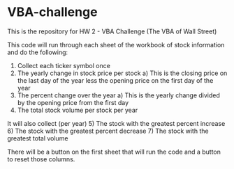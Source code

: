 # VBA-challenge
This is the repository for HW 2 - VBA Challenge (The VBA of Wall Street)

This code will run through each sheet of the workbook of stock information and do the following:
  1) Collect each ticker symbol once
  2) The yearly change in stock price per stock
      a) This is the closing price on the last day of the year less the opening price on the first day of the year
  3) The percent change over the year
      a) This is the yearly change divided by the opening price from the first day
  4) The total stock volume per stock per year
  
  It will also collect (per year)
  5) The stock with the greatest percent increase
  6) The stock with the greatest percent decrease
  7) The stock with the greatest total volume

There will be a button on the first sheet that will run the code and a button to reset those columns.
